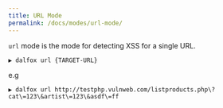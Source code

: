 ```yaml
---
title: URL Mode
permalink: /docs/modes/url-mode/
---
```


`url` mode is the mode for detecting XSS for a single URL.

```shell
▶ dalfox url {TARGET-URL}
```

e.g
```shell
▶ dalfox url http://testphp.vulnweb.com/listproducts.php\?cat\=123\&artist\=123\&asdf\=ff
```
